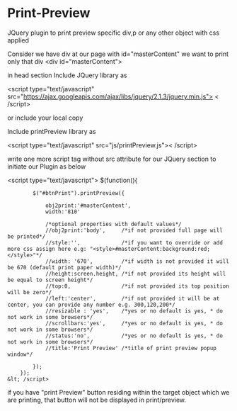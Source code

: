 # Print-Preview
JQuery plugin to print preview specific div,p or any other object with css applied

Consider we have div at our page with id="masterContent" we want to print only that div
 &lt;div id="masterContent"> 
 
 in head section
Include JQuery library as 

&lt;script type="text/javascript" src="https://ajax.googleapis.com/ajax/libs/jquery/2.1.3/jquery.min.js"> &lt; /script>

or include your local copy

Include printPreview library as 

&lt;script type="text/javascript" src="js/printPreview.js">&lt; /script>

write one more script tag without src attribute for our JQuery section to initiate our Plugin as below 

  &lt;script type="text/javascript">
        $(function(){
        
            $("#btnPrint").printPreview({
            
                obj2print:'#masterContent',
                width:'810'
                
                /*optional properties with default values*/
                //obj2print:'body',     /*if not provided full page will be printed*/
                //style:'',             /*if you want to override or add more css assign here e.g: "<style>#masterContent:background:red;</style>"*/
                //width: '670',         /*if width is not provided it will be 670 (default print paper width)*/
                //height:screen.height, /*if not provided its height will be equal to screen height*/
                //top:0,                /*if not provided its top position will be zero*/
                //left:'center',        /*if not provided it will be at center, you can provide any number e.g. 300,120,200*/
                //resizable : 'yes',    /*yes or no default is yes, * do not work in some browsers*/
                //scrollbars:'yes',     /*yes or no default is yes, * do not work in some browsers*/
                //status:'no',          /*yes or no default is yes, * do not work in some browsers*/
                //title:'Print Preview' /*title of print preview popup window*/
                
            });
        });
    &lt; /script>
if you have "print Preview" button residing within the target object which we are printing, that button will not be displayed in print/preview.
